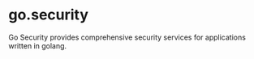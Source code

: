 go.security
===========

Go Security provides comprehensive security services for applications written in golang.
